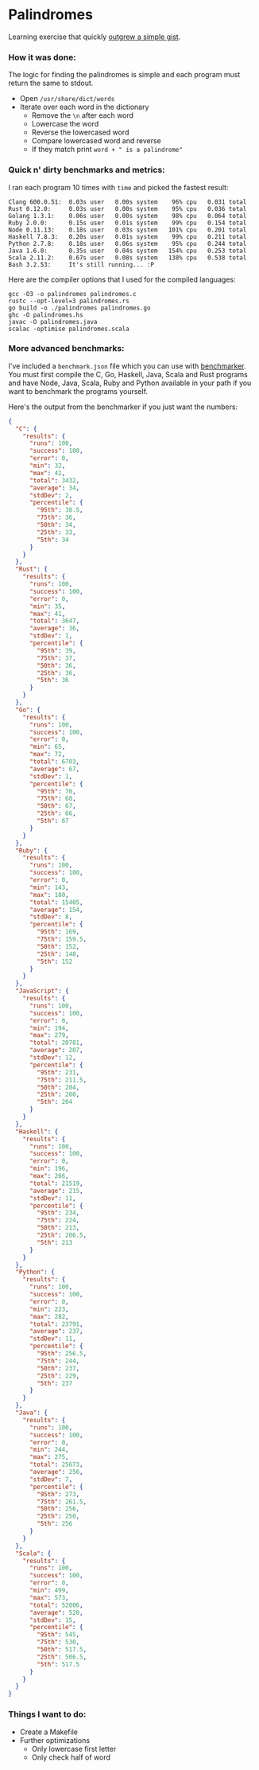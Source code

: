 # Palindromes

Learning exercise that quickly [outgrew a simple gist](https://gist.github.com/montanaflynn/5468db2a817f12f44ee5/revisions).

### How it was done:

The logic for finding the palindromes is simple and each program must return the same to stdout.

- Open `/usr/share/dict/words`
- Iterate over each word in the dictionary 
    - Remove the `\n` after each word
    - Lowercase the word
    - Reverse the lowercased word
    - Compare lowercased word and reverse
    - If they match print `word + " is a palindrome"`

### Quick n' dirty benchmarks and metrics:

I ran each program 10 times with `time` and picked the fastest result:

    Clang 600.0.51:  0.03s user   0.00s system    96% cpu   0.031 total
    Rust 0.12.0:     0.03s user   0.00s system    95% cpu   0.036 total
    Golang 1.3.1:    0.06s user   0.00s system    98% cpu   0.064 total
    Ruby 2.0.0:      0.15s user   0.01s system    99% cpu   0.154 total
    Node 0.11.13:    0.18s user   0.03s system   101% cpu   0.201 total
    Haskell 7.8.3:   0.20s user   0.01s system    99% cpu   0.211 total
    Python 2.7.8:    0.18s user   0.06s system    95% cpu   0.244 total
    Java 1.6.0:      0.35s user   0.04s system   154% cpu   0.253 total
    Scala 2.11.2:    0.67s user   0.08s system   138% cpu   0.538 total
    Bash 3.2.53:     It's still running... :P

Here are the compiler options that I used for the compiled languages:

    gcc -O3 -o palindromes palindromes.c
    rustc --opt-level=3 palindromes.rs
    go build -o ./palindromes palindromes.go
    ghc -O palindromes.hs
    javac -O palindromes.java
    scalac -optimise palindromes.scala

### More advanced benchmarks:

I've included a `benchmark.json` file which you can use with [benchmarker](https://github.com/montanaflynn/benchmarker). You must first compile the C, Go, Haskell, Java, Scala and Rust programs and have Node, Java, Scala, Ruby and Python available in your path if you want to benchmark the programs yourself. 

Here's the output from the benchmarker if you just want the numbers:

```json
{
  "C": {
    "results": {
      "runs": 100,
      "success": 100,
      "error": 0,
      "min": 32,
      "max": 42,
      "total": 3432,
      "average": 34,
      "stdDev": 2,
      "percentile": {
        "95th": 38.5,
        "75th": 36,
        "50th": 34,
        "25th": 33,
        "5th": 34
      }
    }
  },
  "Rust": {
    "results": {
      "runs": 100,
      "success": 100,
      "error": 0,
      "min": 35,
      "max": 41,
      "total": 3647,
      "average": 36,
      "stdDev": 1,
      "percentile": {
        "95th": 39,
        "75th": 37,
        "50th": 36,
        "25th": 36,
        "5th": 36
      }
    }
  },
  "Go": {
    "results": {
      "runs": 100,
      "success": 100,
      "error": 0,
      "min": 65,
      "max": 72,
      "total": 6703,
      "average": 67,
      "stdDev": 1,
      "percentile": {
        "95th": 70,
        "75th": 68,
        "50th": 67,
        "25th": 66,
        "5th": 67
      }
    }
  },
  "Ruby": {
    "results": {
      "runs": 100,
      "success": 100,
      "error": 0,
      "min": 143,
      "max": 180,
      "total": 15405,
      "average": 154,
      "stdDev": 8,
      "percentile": {
        "95th": 169,
        "75th": 159.5,
        "50th": 152,
        "25th": 148,
        "5th": 152
      }
    }
  },
  "JavaScript": {
    "results": {
      "runs": 100,
      "success": 100,
      "error": 0,
      "min": 194,
      "max": 279,
      "total": 20781,
      "average": 207,
      "stdDev": 12,
      "percentile": {
        "95th": 231,
        "75th": 211.5,
        "50th": 204,
        "25th": 200,
        "5th": 204
      }
    }
  },
  "Haskell": {
    "results": {
      "runs": 100,
      "success": 100,
      "error": 0,
      "min": 196,
      "max": 266,
      "total": 21519,
      "average": 215,
      "stdDev": 11,
      "percentile": {
        "95th": 234,
        "75th": 224,
        "50th": 213,
        "25th": 206.5,
        "5th": 213
      }
    }
  },
  "Python": {
    "results": {
      "runs": 100,
      "success": 100,
      "error": 0,
      "min": 223,
      "max": 282,
      "total": 23791,
      "average": 237,
      "stdDev": 11,
      "percentile": {
        "95th": 256.5,
        "75th": 244,
        "50th": 237,
        "25th": 229,
        "5th": 237
      }
    }
  },
  "Java": {
    "results": {
      "runs": 100,
      "success": 100,
      "error": 0,
      "min": 244,
      "max": 275,
      "total": 25673,
      "average": 256,
      "stdDev": 7,
      "percentile": {
        "95th": 273,
        "75th": 261.5,
        "50th": 256,
        "25th": 250,
        "5th": 256
      }
    }
  },
  "Scala": {
    "results": {
      "runs": 100,
      "success": 100,
      "error": 0,
      "min": 499,
      "max": 573,
      "total": 52006,
      "average": 520,
      "stdDev": 15,
      "percentile": {
        "95th": 545,
        "75th": 530,
        "50th": 517.5,
        "25th": 506.5,
        "5th": 517.5
      }
    }
  }
}
```

### Things I want to do: 

- Create a Makefile
- Further optimizations
    - Only lowercase first letter
    - Only check half of word
